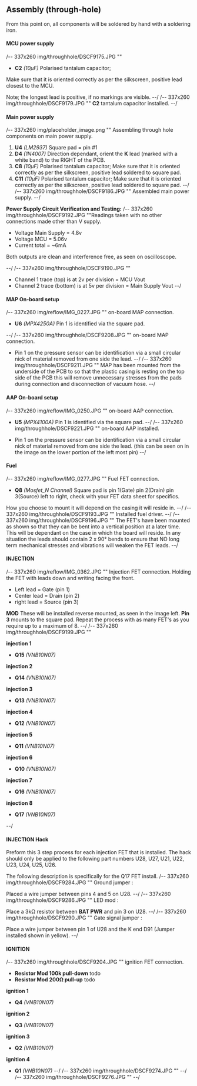 ## Assembly (through-hole)

From this point on, all components will be soldered by hand with a soldering iron.

#### MCU power supply
/-- 337x260 img/throughhole/DSCF9175.JPG ""

- **C2** *(10µF)* Polarised tantalum capacitor;
 
Make sure that it is oriented correctly as per the silkscreen, positive lead closest to the MCU. 

Note; the longest lead is positive, if no markings are visible. 
--/
/-- 337x260 img/throughhole/DSCF9179.JPG "" **C2** tantalum capacitor installed.
--/

#### Main power supply ####
/-- 337x260 img/placeholder_image.png "" Assembling through hole components on main power supply.

 1. **U4**  *(LM2937)* Square pad = pin #1
 2. **D4**  *(1N4007)* Direction dependant, orient the **K** lead (marked with a white band) to the RIGHT of the PCB.
 3. **C8**  *(10µF)* Polarised tantalum capacitor; Make sure that it is oriented correctly as per the silkscreen, positive lead soldered to square pad. 
 4. **C11** *(10µF)* Polarised tantalum capacitor; Make sure that it is oriented correctly as per the silkscreen, positive lead soldered to square pad.
--/
/-- 337x260 img/throughhole/DSCF9186.JPG "" Assembled main power supply.
--/


**Power Supply Circuit Verification and Testing:** 
/-- 337x260 img/throughhole/DSCF9192.JPG ""Readings taken with no other connections made other than V supply.

- Voltage Main Supply = 4.8v 
- Voltage MCU = 5.06v 
- Current total = ~6mA

Both outputs are clean and interference free, as seen on oscilloscope. 

--/
/-- 337x260 img/throughhole/DSCF9190.JPG "" 
- Channel 1 trace (top) is at 2v per division = MCU Vout 
- Channel 2 trace (bottom) is at 5v per division = Main Supply Vout
--/

#### MAP On-board setup ####
/-- 337x260 img/reflow/IMG_0227.JPG "" on-board MAP connection.

- **U6** *(MPX4250A)* Pin 1 is identified via the square pad.

--/
/-- 337x260 img/throughhole/DSCF9208.JPG "" on-board MAP connection.

- Pin 1 on the pressure sensor can be identification via a small circular nick of material removed from one side the lead. 
--/
/-- 337x260 img/throughhole/DSCF9211.JPG "" MAP has been mounted from the underside of the PCB to so that the plastic casing is resting on the top side of the PCB this will remove unnecessary stresses from the pads during connection and disconnection of vacuum hose.
--/

#### AAP On-board setup ####
/-- 337x260 img/reflow/IMG_0250.JPG "" on-board AAP connection.

- **U5** *(MPX4100A)* Pin 1 is identified via the square pad.
--/
/-- 337x260 img/throughhole/DSCF9221.JPG "" on-board AAP installed.

- Pin 1 on the pressure sensor can be identification via a small circular nick of material removed from one side the lead. (this can be seen on in the image on the lower portion of the left most pin)
--/

#### Fuel ####
/-- 337x260 img/reflow/IMG_0277.JPG "" Fuel FET connection.

- **Q8**  *(Mosfet_N Channel)* Square pad is pin 1(Gate) pin 2(Drain) pin 3(Source) left to right, check with your FET data sheet for specifics. 

How you choose to mount it will depend on the casing it will reside in. 
--/
/-- 337x260 img/throughhole/DSCF9193.JPG "" Installed fuel driver.
--/
/-- 337x260 img/throughhole/DSCF9196.JPG "" The FET's have been mounted as shown so that they can be bent into a vertical position at a later time. This will be dependant on the case in which the board will reside. In any situation the leads should contain 2 x 90&deg; bends to ensure that NO long term mechanical stresses and vibrations will weaken the FET leads.
--/

#### INJECTION #### 
/-- 337x260 img/reflow/IMG_0362.JPG "" Injection FET connection.
Holding the FET with leads down and writing facing the front.

- Left lead = Gate (pin 1)
- Center lead = Drain (pin 2)
- right lead = Source (pin 3)

**MOD** These will be installed reverse mounted, as seen in the image left. **Pin 3** mounts to the square pad.
Repeat the process with as many FET's as you require up to a maximum of 8.
--/
/-- 337x260 img/throughhole/DSCF9199.JPG "" 

**injection 1**
- **Q15**  *(VNB10N07)*

**injection 2**
- **Q14**  *(VNB10N07)*

**injection 3**
- **Q13**  *(VNB10N07)*

**injection 4**
- **Q12**  *(VNB10N07)*

**injection 5**
- **Q11**  *(VNB10N07)*

**injection 6**
- **Q10**  *(VNB10N07)*

**injection 7**
- **Q16**  *(VNB10N07)*

**injection 8**
- **Q17**  *(VNB10N07)*

--/
#### INJECTION Hack ####
Preform this 3 step process for each injection FET that is installed. The hack should only be applied to the following part numbers U28, U27, U21, U22, U23, U24, U25, U26.

The following description is specifically for the Q17 FET install.
/-- 337x260 img/throughhole/DSCF9284.JPG "" Ground jumper : 

Placed a wire jumper between pins 4 and 5 on U28. 
--/
/-- 337x260 img/throughhole/DSCF9286.JPG "" LED mod :
 
Place a 3k&ohm; resistor between **BAT PWR** and pin 3 on U28.
--/
/-- 337x260 img/throughhole/DSCF9290.JPG "" Gate signal jumper : 

Place a wire jumper between pin 1 of U28 and the K end D91 (Jumper installed shown in yellow). 
--/

#### IGNITION #### 
/-- 337x260 img/throughhole/DSCF9204.JPG "" ignition FET connection.

- **Resistor Mod 100k pull-down** todo	
- **Resistor Mod 200Ω pull-up**	 todo

**ignition 1**
- **Q4**	*(VNB10N07)*

**ignition 2**
- **Q3**	*(VNB10N07)*

**ignition 3**
- **Q2**	*(VNB10N07)*

**ignition 4**
- **Q1**	*(VNB10N07)*
--/
/-- 337x260 img/throughhole/DSCF9274.JPG ""
--/
/-- 337x260 img/throughhole/DSCF9276.JPG ""
--/
